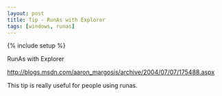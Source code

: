 ```yaml
---
layout: post
title: Tip - RunAs with Explorer
tags: [windows, runas]
---
```

{% include setup %}

RunAs with Explorer

<a href="http://blogs.msdn.com/aaron_margosis/archive/2004/07/07/175488.aspx">http://blogs.msdn.com/aaron_margosis/archive/2004/07/07/175488.aspx</a>

This tip is really useful for people using runas.
